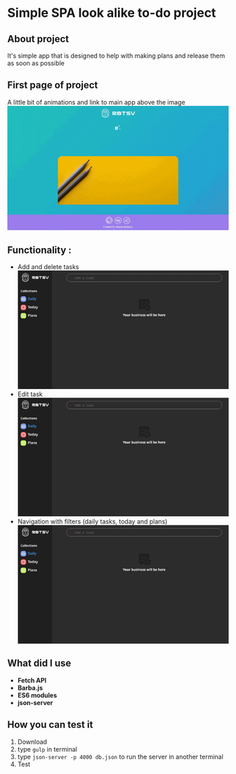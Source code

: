 # Simple SPA look alike to-do project
## About project
It's simple app that is designed to help with making plans and release them as soon as possible
## First page of project
A little bit of animations and link to main app above the image
![First page](https://github.com/CodeLearningSlayer/to-do/blob/main/gifs/First%20page.gif)

## Functionality :
+ Add and delete tasks
![Add and delete](https://github.com/CodeLearningSlayer/to-do/blob/main/gifs/add%20and%20delete.gif)
+ Edit task
![Edit](https://github.com/CodeLearningSlayer/to-do/blob/main/gifs/edit.gif)
+ Navigation with filters (daily tasks, today and plans)
![Navigation](https://github.com/CodeLearningSlayer/to-do/blob/main/gifs/navigation.gif)

## What did I use
+ **Fetch API**
+ **Barba.js**
+ **ES6 modules**
+ **json-server**

## How you can test it
1. Download
2. type `gulp` in terminal
3. type `json-server -p 4000 db.json` to run the server in another terminal
4. Test
